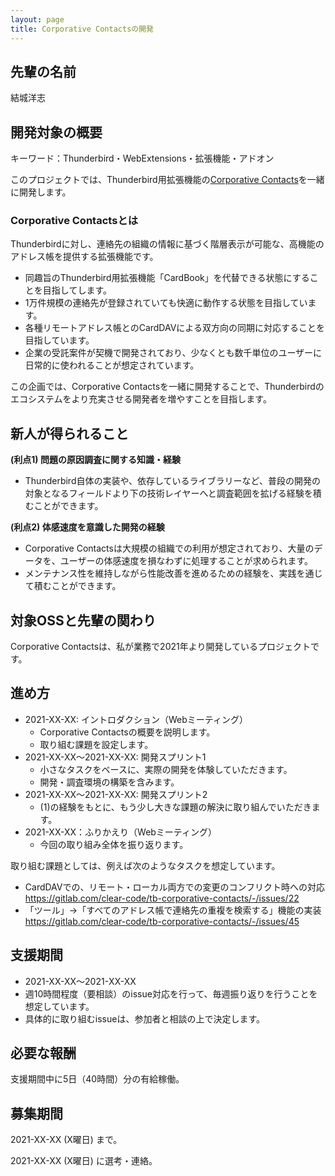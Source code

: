 ```yaml
---
layout: page
title: Corporative Contactsの開発
---
```


## 先輩の名前

結城洋志

## 開発対象の概要

キーワード：Thunderbird・WebExtensions・拡張機能・アドオン

このプロジェクトでは、Thunderbird用拡張機能の[Corporative Contacts](https://gitlab.com/clear-code/tb-corporative-contacts/)を一緒に開発します。

### Corporative Contactsとは

Thunderbirdに対し、連絡先の組織の情報に基づく階層表示が可能な、高機能のアドレス帳を提供する拡張機能です。

* 同趣旨のThunderbird用拡張機能「CardBook」を代替できる状態にすることを目指してします。
* 1万件規模の連絡先が登録されていても快適に動作する状態を目指しています。
* 各種リモートアドレス帳とのCardDAVによる双方向の同期に対応することを目指しています。
* 企業の受託案件が契機で開発されており、少なくとも数千単位のユーザーに日常的に使われることが想定されています。

この企画では、Corporative Contactsを一緒に開発することで、Thunderbirdのエコシステムをより充実させる開発者を増やすことを目指します。

## 新人が得られること

**(利点1) 問題の原因調査に関する知識・経験**

* Thunderbird自体の実装や、依存しているライブラリーなど、普段の開発の対象となるフィールドより下の技術レイヤーへと調査範囲を拡げる経験を積むことができます。

**(利点2) 体感速度を意識した開発の経験**

* Corporative Contactsは大規模の組織での利用が想定されており、大量のデータを、ユーザーの体感速度を損なわずに処理することが求められます。
* メンテナンス性を維持しながら性能改善を進めるための経験を、実践を通じて積むことができます。


## 対象OSSと先輩の関わり

Corporative Contactsは、私が業務で2021年より開発しているプロジェクトです。

## 進め方

* 2021-XX-XX: イントロダクション（Webミーティング）
  * Corporative Contactsの概要を説明します。
  * 取り組む課題を設定します。
* 2021-XX-XX〜2021-XX-XX: 開発スプリント1
  * 小さなタスクをベースに、実際の開発を体験していただきます。
  * 開発・調査環境の構築を含みます。
* 2021-XX-XX〜2021-XX-XX: 開発スプリント2
  * (1)の経験をもとに、もう少し大きな課題の解決に取り組んでいただきます。
* 2021-XX-XX：ふりかえり（Webミーティング）
  * 今回の取り組み全体を振り返ります。

取り組む課題としては、例えば次のようなタスクを想定しています。

 * CardDAVでの、リモート・ローカル両方での変更のコンフリクト時への対応
   https://gitlab.com/clear-code/tb-corporative-contacts/-/issues/22
 * 「ツール」→「すべてのアドレス帳で連絡先の重複を検索する」機能の実装
   https://gitlab.com/clear-code/tb-corporative-contacts/-/issues/45


## 支援期間

* 2021-XX-XX〜2021-XX-XX
* 週10時間程度（要相談）のissue対応を行って、毎週振り返りを行うことを想定しています。
* 具体的に取り組むissueは、参加者と相談の上で決定します。

## 必要な報酬

支援期間中に5日（40時間）分の有給稼働。

## 募集期間

2021-XX-XX (X曜日) まで。

2021-XX-XX (X曜日) に選考・連絡。

